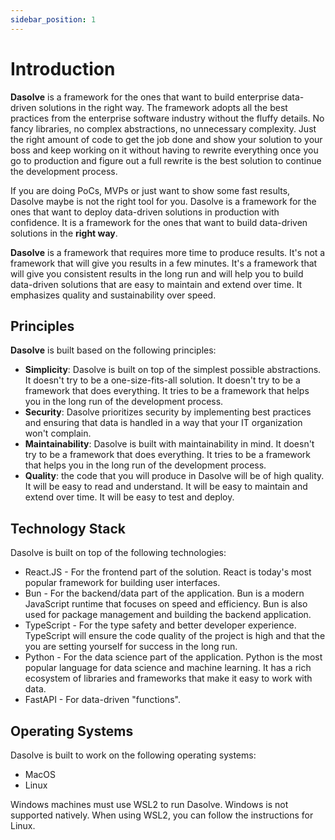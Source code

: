 ```yaml
---
sidebar_position: 1
---
```


# Introduction

**Dasolve** is a framework for the ones that want to build enterprise data-driven solutions in the right way.
The framework adopts all the best practices from the enterprise software industry without the fluffy details. No fancy libraries, no complex abstractions, no unnecessary complexity. Just the right amount of code to get the job done and show your solution to your boss and keep working on it without having to rewrite everything once you go to production and figure out a full rewrite is the best solution to continue the development process.

If you are doing PoCs, MVPs or just want to show some fast results, Dasolve maybe is not the right tool for you. Dasolve is a framework for the ones that want to deploy data-driven solutions in production with confidence. It is a framework for the ones that want to build data-driven solutions in the **right way**.

**Dasolve** is a framework that requires more time to produce results. It's not a framework that will give you results in a few minutes. It's a framework that will give you consistent results in the long run and will help you to build data-driven solutions that are easy to maintain and extend over time. It emphasizes quality and sustainability over speed.

## Principles

**Dasolve** is built based on the following principles:

- **Simplicity**: Dasolve is built on top of the simplest possible abstractions. It doesn't try to be a one-size-fits-all solution. It doesn't try to be a framework that does everything. It tries to be a framework that helps you in the long run of the development process.
- **Security**: Dasolve prioritizes security by implementing best practices and ensuring that data is handled in a way that your IT organization won't complain.
- **Maintainability**: Dasolve is built with maintainability in mind. It doesn't try to be a framework that does everything. It tries to be a framework that helps you in the long run of the development process.
- **Quality**: the code that you will produce in Dasolve will be of high quality. It will be easy to read and understand. It will be easy to maintain and extend over time. It will be easy to test and deploy.

## Technology Stack

Dasolve is built on top of the following technologies:

- React.JS - For the frontend part of the solution. React is today's most popular framework for building user interfaces.
- Bun - For the backend/data part of the application. Bun is a modern JavaScript runtime that focuses on speed and efficiency. Bun is also used for package management and building the backend application.
- TypeScript - For the type safety and better developer experience. TypeScript will ensure the code quality of the project is high and that the you are setting yourself for success in the long run.
- Python - For the data science part of the application. Python is the most popular language for data science and machine learning. It has a rich ecosystem of libraries and frameworks that make it easy to work with data.
- FastAPI - For data-driven "functions".

## Operating Systems

Dasolve is built to work on the following operating systems:

- MacOS
- Linux

Windows machines must use WSL2 to run Dasolve. Windows is not supported natively. When using WSL2, you can follow the instructions for Linux.
